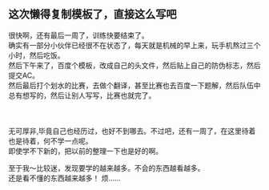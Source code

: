 这次懒得复制模板了，直接这么写吧
----
  很快啊，还有最后一周了，训练快要结束了。<br>
  确实有一部分小伙伴已经很不在状态了，每天就是机械的早上来，玩手机熬过三个小时，然后吃饭。<br>
  然后下午来了，百度个模板，改成自己的头文件，然后贴上自己的防伪标志，然后提交AC。<br>
  然后最后打个划水的比赛，去做个翻译，甚至比赛也去百度一下题解，然后队伍中总有想写的，然后让别人写写，比赛也就完了。<br>
  <br><br><br>
  无可厚非,毕竟自己也经历过，也好不到哪去。不过吧，还有一周了，在这里待着也是待着，何不学一点呢。<br>
  即使学不下新的，把以前的整理一下也是好的啊。<br>
  
  至于我～比较迷，发现要学的越来越多。不会的东西越看越多。<br>
  还是看不懂的东西越来越多！
  烦……
  
  
